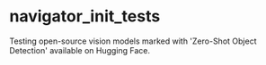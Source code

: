 # navigator_init_tests
Testing open-source vision models marked with 'Zero-Shot Object Detection' available on Hugging Face.
